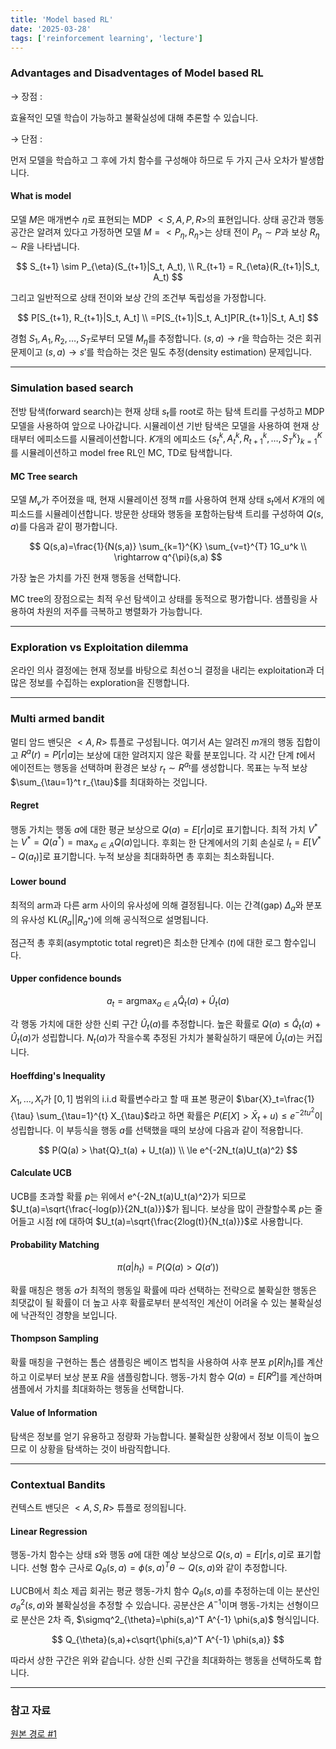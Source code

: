 ```yaml
---
title: 'Model based RL'
date: '2025-03-28'
tags: ['reinforcement learning', 'lecture']
---
```


### Advantages and Disadventages of Model based RL

$\rightarrow$ 장점 : 

효율적인 모델 학습이 가능하고 불확실성에 대해 추론할 수 있습니다.

$\rightarrow$ 단점 :

먼저 모델을 학습하고 그 후에 가치 함수를 구성해야 하므로 두 가지 근사 오차가 발생합니다.

#### What is model

모델 $M$은 매개변수 $\eta$로 표현되는 MDP $<S, A, P, R>$의 표현입니다. 상태 공간과 행동 공간은 알려져 있다고 가정하면 모델 $M=<P_{\eta}, R_{\eta}>$는 상태 전이 $P_{\eta} \sim P$과 보상 $R_{\eta} \sim R$을 나타냅니다.

$$
S_{t+1} \sim P_{\eta}(S_{t+1}|S_t, A_t), \\
R_{t+1} = R_{\eta}(R_{t+1}|S_t, A_t)
$$

그리고 일반적으로 상태 전이와 보상 간의 조건부 독립성을 가정합니다.

$$
P[S_{t+1}, R_{t+1}|S_t, A_t] \\
=P[S_{t+1}|S_t, A_t]P[R_{t+1}|S_t, A_t]
$$

경험 ${S_1, A_1, R_2, \dots, S_T}$로부터 모델 $M_{\eta}$를 추정합니다. $(s,a) \rightarrow r$을 학습하는 것은 회귀 문제이고 $(s, a) \to s'$를 학습하는 것은 밀도 추정(density estimation) 문제입니다.

---

### Simulation based search

전방 탐색(forward search)는 현재 상태 $s_t$를 root로 하는 탐색 트리를 구성하고 MDP 모델을 사용하여 앞으로 나아갑니다. 시뮬레이션 기반 탐색은 모델을 사용하여 현재 상태부터 에피소드를 시뮬레이션합니다. $K$개의 에피소드 $\{s_t^k, A_t^k, R_{t+1}^k, \dots, S_T^k\}_{k=1}^K$를 시뮬레이션하고 model free RL인 MC, TD로 탐색합니다.

#### MC Tree search

모델 $M_v$가 주어졌을 때, 현재 시뮬레이션 정책 $\pi$를 사용하여 현재 상태 $s_t$에서 $K$개의 에피소드를 시뮬레이션합니다. 방문한 상태와 행동을 포함하는탐색 트리를 구성하여 $Q(s,a)$를 다음과 같이 평가합니다.

$$
Q(s,a)=\frac{1}{N(s,a)} \sum_{k=1}^{K} \sum_{v=t}^{T} 1G_u^k \\
\rightarrow q^{\pi}(s,a)
$$

가장 높은 가치를 가진 현재 행동을 선택합니다.

MC tree의 장점으로는 최적 우선 탐색이고 상태를 동적으로 평가합니다. 샘플링을 사용하여 차원의 저주를 극복하고 병렬화가 가능합니다.

---

### Exploration vs Exploitation dilemma

온라인 의사 결정에는 현재 정보를 바탕으로 최선ㅇ늬 결정을 내리는 exploitation과 더 많은 정보를 수집하는 exploration을 진행합니다.

---

### Multi armed bandit

멀티 암드 밴딧은 $<A, R>$ 튜플로 구성됩니다. 여기서 $A$는 알려진 $m$개의 행동 집합이고 $R^a(r) = P[r|a]$는 보상에 대한 알려지지 않은 확률 분포입니다. 각 시간 단계 $t$에서 에이전트는 행동을 선택하며 환경은 보상 $r_t \sim R^{a_t}$를 생성합니다. 목표는 누적 보상 $\sum_{\tau=1}^t r_{\tau}$를 최대화하는 것입니다.

#### Regret

행동 가치는 행동 $a$에 대한 평균 보상으로 $Q(a)=E[r|a]$로 표기합니다. 최적 가치 $V^*$는 $V^* = Q(a^*) = \max_{a \in A} Q(a)$입니다. 후회는 한 단계에서의 기회 손실로 $l_t = E[V^* - Q(a_t)]$로 표기합니다. 누적 보상을 최대화하면 총 후회는 최소화됩니다.

#### Lower bound

최적의 arm과 다른 arm 사이의 유사성에 의해 결정됩니다. 이는 간격(gap) $\Delta_a$와 분포의 유사성 $\text{KL}(R_a||R_{a^*})$에 의해 공식적으로 설명됩니다.

점근적 총 후회(asymptotic total regret)은 최소한 단계수 $(t)$에 대한 로그 함수입니다.

#### Upper confidence bounds

$$
a_t=\text{argmax}_{a \in A} \hat{Q}_t(a)+\hat{U}_t(a)
$$

각 행동 가치에 대한 상한 신뢰 구간 $\hat{U}_t(a)$를 추정합니다. 높은 확률로 $Q(a) \le \hat{Q}_t(a) + \hat{U}_t(a)$가 성립합니다. $N_t(a)$가 작을수록 추정된 가치가 불확실하기 때문에 $\hat{U}_t(a)$는 커집니다.

#### Hoeffding's Inequality

$X_1, \dots, X_t$가 $[0,1]$ 범위의 i.i.d 확률변수라고 할 때 표본 평균이 $\bar{X}_t=\frac{1}{\tau} \sum_{\tau=1}^{t} X_{\tau}$라고 하면 확률은 $P(E[X] > \bar{X}_t + u) \le e^{-2tu^2}$이 성립합니다. 이 부등식을 행동 $a$를 선택했을 때의 보상에 다음과 같이 적용합니다.

$$
P(Q(a) > \hat{Q}_t(a) + U_t(a)) \\
\le e^{-2N_t(a)U_t(a)^2}
$$

#### Calculate UCB

UCB를 초과할 확률 $p$는 위에서 e^{-2N_t(a)U_t(a)^2}가 되므로 $U_t(a)=\sqrt{\frac{-log(p)}{2N_t(a)}}$가 됩니다. 보상을 많이 관찰할수록 $p$는 줄어들고 시점 $t$에 대하여 $U_t(a)=\sqrt{\frac{2log(t)}{N_t(a)}}$로 사용합니다.

#### Probability Matching

$$
\pi(a|h_t)=P(Q(a) > Q(a'))
$$

확률 매칭은 행동 $a$가 최적의 행동일 확률에 따라 선택하는 전략으로 불확실한 행동은 최댓값이 될 확률이 더 높고 사후 확률로부터 분석적인 계산이 어려울 수 있는 불확실성에 낙관적인 경향을 보입니다.

#### Thompson Sampling

확률 매칭을 구현하는 톰슨 샘플링은 베이즈 법칙을 사용하여 사후 분포 $p[R|h_t]$를 계산하고 이로부터 보상 분포 $R$을 샘플링합니다. 행동-가치 함수 $Q(a)=E[R^a]$를 계산하며 샘플에서 가치를 최대화하는 행동을 선택합니다.

#### Value of Information

탐색은 정보를 얻기 유용하고 정량화 가능합니다. 불확실한 상황에서 정보 이득이 높으므로 이 상황을 탐색하는 것이 바람직합니다.

---

### Contextual Bandits

컨텍스트 밴딧은 $<A, S, R>$ 튜플로 정의됩니다.

#### Linear Regression

행동-가치 함수는 상태 $s$와 행동 $a$에 대한 예상 보상으로 $Q(s,a)=E[r|s,a]$로 표기합니다. 선형 함수 근사로 $Q_{\theta}(s,a)= \phi(s,a)^T \theta \sim Q(s,a)$와 같이 추정합니다.

LUCB에서 최소 제곱 회귀는 평균 행동-가치 함수 $Q_{\theta}(s,a)$를 추정하는데 이는 분산인 $\sigma^2_{\theta}(s,a)$와 불확실성을 추정할 수 있습니다. 공분산은 $A^{-1}$이며 행동-가치는 선형이므로 분산은 2차 즉, $\sigmq^2_{\theta}=\phi(s,a)^T A^{-1} \phi(s,a)$ 형식입니다.

$$
Q_{\theta}(s,a)+c\sqrt{\phi(s,a)^T A^{-1} \phi(s,a)}
$$

따라서 상한 구간은 위와 같습니다. 상한 신뢰 구간을 최대화하는 행동을 선택하도록 합니다.

---

### 참고 자료

[원본 경로 #1](https://davidstarsilver.wordpress.com/wp-content/uploads/2025/04/lecture-9-exploration-and-exploitation.pdf)


